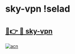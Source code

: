 # sky-vpn !selad

# <h2><a href="https://tee126.esa.edu.pl?title=sky-vpn&ref=selad">🔗👉 🔴 sky-vpn</a></h2>

[![acn](https://github.com/user-attachments/assets/0f9c940e-d8b0-45ae-aac7-cd30a18b3e1c)](https://tee126.esa.edu.pl?title=sky-vpn&ref=selad)

